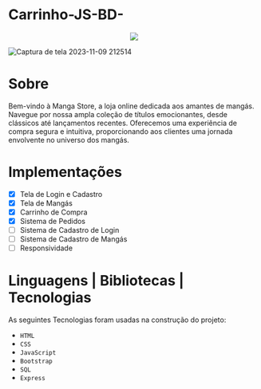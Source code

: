 # Carrinho-JS-BD-

<p align="center">
    <img src="http://img.shields.io/static/v1?label=STATUS&message=EM%20DESENVOLVIMENTO&color=GREEN&style=for-the-badge"/>
</p>

![Captura de tela 2023-11-09 212514](https://github.com/kengiiGMs/Carrinho-JS-BD-/assets/80048095/b4a56dba-d57c-49ca-abd6-2de5e50083f9)

# Sobre
<p>
    Bem-vindo à Manga Store, a loja online dedicada aos amantes de mangás. Navegue por nossa ampla coleção de títulos emocionantes, desde clássicos até lançamentos recentes. Oferecemos uma experiência de compra segura e intuitiva, proporcionando aos clientes uma jornada envolvente no universo dos mangás.
</p>

# Implementações

- [x] Tela de Login e Cadastro
- [x] Tela de Mangás
- [x] Carrinho de Compra
- [x] Sistema de Pedidos
- [ ] Sistema de Cadastro de Login
- [ ] Sistema de Cadastro de Mangás
- [ ] Responsividade

# Linguagens | Bibliotecas | Tecnologias
As seguintes Tecnologias foram usadas na construção do projeto:

- `HTML`
- `CSS`
- `JavaScript`
- `Bootstrap`
- `SQL`
- `Express`
    
